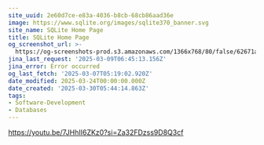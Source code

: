 ```yaml
---
site_uuid: 2e60d7ce-e83a-4036-b8cb-68cb86aad36e
image: https://www.sqlite.org/images/sqlite370_banner.svg
site_name: SQLite Home Page
title: SQLite Home Page
og_screenshot_url: >-
  https://og-screenshots-prod.s3.amazonaws.com/1366x768/80/false/62671a25f564977d59e9287c15ab4fc12257bc3d20f698851481cab0d3a617d5.jpeg
jina_last_request: '2025-03-09T06:45:13.156Z'
jina_error: Error occurred
og_last_fetch: '2025-03-07T05:19:02.920Z'
date_modified: 2025-03-24T00:00:00.000Z
date_created: '2025-03-30T05:44:14.863Z'
tags:
- Software-Development
- Databases
---
```










https://youtu.be/7JHhII6ZKz0?si=Za32FDzss9D8Q3cf
